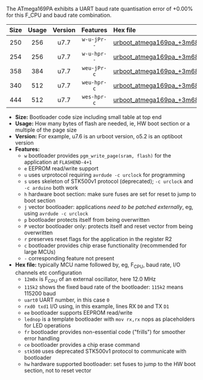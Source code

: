 The ATmega169PA exhibits a UART baud rate quantisation error of +0.00% for this F_CPU and baud rate combination.

|Size|Usage|Version|Features|Hex file|
|:-:|:-:|:-:|:-:|:--|
|250|256|u7.7|`w-u-jPr--`|[urboot_atmega169pa_+3m6864x_+460k8_uart0_rxe0_txe1_lednop.hex](https://raw.githubusercontent.com/stefanrueger/urboot.hex/main/mcus/atmega169pa/external_oscillator/fcpu_+3m6864x/br_+460k8/urboot_atmega169pa_+3m6864x_+460k8_uart0_rxe0_txe1_lednop.hex)|
|254|256|u7.7|`w-u-hpr--`|[urboot_atmega169pa_+3m6864x_+460k8_uart0_rxe0_txe1_lednop_fr_hw.hex](https://raw.githubusercontent.com/stefanrueger/urboot.hex/main/mcus/atmega169pa/external_oscillator/fcpu_+3m6864x/br_+460k8/urboot_atmega169pa_+3m6864x_+460k8_uart0_rxe0_txe1_lednop_fr_hw.hex)|
|358|384|u7.7|`weu-jPr-c`|[urboot_atmega169pa_+3m6864x_+460k8_uart0_rxe0_txe1_ee_lednop_fr_ce.hex](https://raw.githubusercontent.com/stefanrueger/urboot.hex/main/mcus/atmega169pa/external_oscillator/fcpu_+3m6864x/br_+460k8/urboot_atmega169pa_+3m6864x_+460k8_uart0_rxe0_txe1_ee_lednop_fr_ce.hex)|
|340|512|u7.7|`weu-hpr-c`|[urboot_atmega169pa_+3m6864x_+460k8_uart0_rxe0_txe1_ee_lednop_fr_ce_hw.hex](https://raw.githubusercontent.com/stefanrueger/urboot.hex/main/mcus/atmega169pa/external_oscillator/fcpu_+3m6864x/br_+460k8/urboot_atmega169pa_+3m6864x_+460k8_uart0_rxe0_txe1_ee_lednop_fr_ce_hw.hex)|
|444|512|u7.7|`wes-hpr-c`|[urboot_atmega169pa_+3m6864x_+460k8_uart0_rxe0_txe1_ee_lednop_fr_ce_stk500_hw.hex](https://raw.githubusercontent.com/stefanrueger/urboot.hex/main/mcus/atmega169pa/external_oscillator/fcpu_+3m6864x/br_+460k8/urboot_atmega169pa_+3m6864x_+460k8_uart0_rxe0_txe1_ee_lednop_fr_ce_stk500_hw.hex)|

- **Size:** Bootloader code size including small table at top end
- **Usage:** How many bytes of flash are needed, ie, HW boot section or a multiple of the page size
- **Version:** For example, u7.6 is an urboot version, o5.2 is an optiboot version
- **Features:**
  + `w` bootloader provides `pgm_write_page(sram, flash)` for the application at `FLASHEND-4+1`
  + `e` EEPROM read/write support
  + `u` uses urprotocol requiring `avrdude -c urclock` for programming
  + `s` uses skeleton of STK500v1 protocol (deprecated); `-c urclock` and `-c arduino` both work
  + `h` hardware boot section: make sure fuses are set for reset to jump to boot section
  + `j` vector bootloader: applications *need to be patched externally*, eg, using `avrdude -c urclock`
  + `p` bootloader protects itself from being overwritten
  + `P` vector bootloader only: protects itself and reset vector from being overwritten
  + `r` preserves reset flags for the application in the register R2
  + `c` bootloader provides chip erase functionality (recommended for large MCUs)
  + `-` corresponding feature not present
- **Hex file:** typically MCU name followed by, eg, F<sub>CPU</sub>, baud rate, I/O channels etc configuration
  + `12m0x` is F<sub>CPU</sub> of an external oscillator, here 12.0 MHz
  + `115k2` shows the fixed baud rate of the bootloader: `115k2` means 115200 baud
  + `uart0` UART number, in this case `0`
  + `rxd0 txd1` I/O using, in this example, lines RX `D0` and TX `D1`
  + `ee` bootloader supports EEPROM read/write
  + `lednop` is a template bootloader with `mov rx,rx` nops as placeholders for LED operations
  + `fr` bootloader provides non-essential code ("frills") for smoother error handling
  + `ce` bootloader provides a chip erase command
  + `stk500` uses deprecated STK500v1 protocol to communicate with bootloader
  + `hw` hardware supported bootloader: set fuses to jump to the HW boot section, not to reset vector
